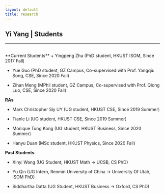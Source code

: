 ```yaml
---
layout: default
title: research
---
```


## Yi Yang | Students

* * * 
<br>
**Current Students** 
+ Yingpeng Zhu (PhD student, HKUST ISOM, Since 2017 Fall)

+ Yue Guo (PhD student, GZ Campus, Co-supervised with Prof. Yangqiu Song, CSE, Since 2020 Fall)

+ Zihan Meng (MPhil student, GZ Campus, Co-supervised with Prof. Qiong Luo, CSE, Since 2020 Fall)


**RAs**
+ Mark Christopher Siy UY (UG student, HKUST CSE, Since 2019 Summer)

+ Tianle Li (UG student, HKUST CSE, Since 2019 Summer)

+ Monique Tung Kong (UG student, HKUST Business, Since 2020 Summer)

+ Hanyu Duan (MSc student, HKUST Physics, Since 2020 Fall)

**Past Students** 
+ Xinyi Wang (UG Student, HKUST Math -> UCSB, CS PhD)

+ Yu Qin (UG Intern, Renmin University of China -> University Of Utah, ISOM PhD)

+ Siddhartha Datta (UG Student, HKUST Business -> Oxford, CS PhD)